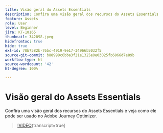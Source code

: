 ```yaml
---
title: Visão geral do Assets Essentials
description: Confira uma visão geral dos recursos do Assets Essentials e veja como ele pode ser usado no Adobe Journey Optimizer.
feature: Assets
role: User
level: Beginner
jira: KT-10165
thumbnail: 342098.jpeg
hidefromtoc: true
hide: true
exl-id: 78b7582b-76bc-4919-9e17-34966b5032f5
source-git-commit: b88998c6bba3f21e1325e0e03025fb6066d7e89b
workflow-type: ht
source-wordcount: '42'
ht-degree: 100%

---
```


# Visão geral do Assets Essentials

Confira uma visão geral dos recursos do Assets Essentials e veja como ele pode ser usado no Adobe Journey Optimizer.

>[!VIDEO](https://video.tv.adobe.com/v/342098?quality=12&learn=on){transcript=true}
